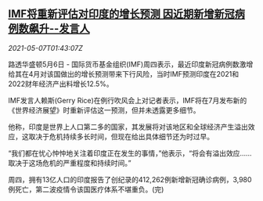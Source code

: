 <!--1620352862000-->
[IMF将重新评估对印度的增长预测 因近期新增新冠病例数飙升--发言人](https://cn.reuters.com/article/imf-covid-india-economy-0507-idCNKBS2CO048)
------

<div><i>2021-05-07T01:43:07Z</i></div><p>路透华盛顿5月6日 - 国际货币基金组织(IMF)周四表示，最近印度新冠病例数激增给其在4月对该国做出的增长预测带来下行风险，当时IMF预测印度在2021和2022财年经济产出料增长12.5%。</p><p>IMF发言人赖斯(Gerry Rice)在例行吹风会上对记者表示，IMF将在7月发布新的《世界经济展望》时重新评估这一预测，但并未透露更多细节。</p><p>他称，印度是世界上人口第二多的国家，其发展将对该地区和全球经济产生溢出效应，这取决于危机持续多长时间，但现在给出具体细节还为时过早。</p><p>“我们都在忧心忡忡地关注着印度正在发生的事情，”他表示，“将会有溢出效应……取决于这场危机的严重程度和持续时间。”</p><p>周四，拥有13亿人口的印度报告了创纪录的412,262例新增新冠确诊病例，3,980例死亡，第二波疫情令该国医疗体系不堪重负。(完)</p>

